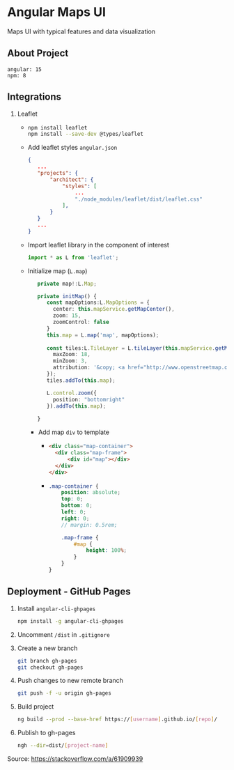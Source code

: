 # Angular Maps UI

Maps UI with typical features and data visualization


## About Project

```text
angular: 15
npm: 8
```

## Integrations

1. Leaflet

   - ```bash
     npm install leaflet
     npm install --save-dev @types/leaflet
     ```

   - Add leaflet styles `angular.json`
     ```json
     {
        ...
        "projects": {
            "architect": {
                "styles": [
                    ...
                    "./node_modules/leaflet/dist/leaflet.css"
                ],
            }
        }
        ...
     }
     ```

    - Import leaflet library in the component of interest
      ```typescript
      import * as L from 'leaflet';
      ```

    - Initialize map (`L.map`)
      ```typescript
         private map!:L.Map;

         private initMap() {
            const mapOptions:L.MapOptions = {
              center: this.mapService.getMapCenter(),
              zoom: 15,
              zoomControl: false
            }
            this.map = L.map('map', mapOptions);
        
            const tiles:L.TileLayer = L.tileLayer(this.mapService.getMapTileLayer(), {
              maxZoom: 18,
              minZoom: 3,
              attribution: '&copy; <a href="http://www.openstreetmap.org/copyright">OpenStreetMap</a>'
            });
            tiles.addTo(this.map);

            L.control.zoom({
              position: "bottomright"
            }).addTo(this.map);
            
         }
      ```

      - Add map `div` to template
        - ```html
          <div class="map-container">
            <div class="map-frame">
                <div id="map"></div>
            </div>
          </div>  
          ```

        - ```scss
          .map-container {
              position: absolute;
              top: 0;
              bottom: 0;
              left: 0;
              right: 0;
              // margin: 0.5rem;

              .map-frame {
                  #map {
                      height: 100%;
                  }
              }
          }
          ```


## Deployment - GitHub Pages

1. Install `angular-cli-ghpages`
   ```bash
   npm install -g angular-cli-ghpages
   ```

2. Uncomment `/dist` in `.gitignore`

3. Create a new branch
   ```bash
   git branch gh-pages
   git checkout gh-pages
   ```

4. Push changes to new remote branch
   ```bash
   git push -f -u origin gh-pages
   ```

5. Build project
   ```bash
   ng build --prod --base-href https://[username].github.io/[repo]/
   ```

6. Publish to gh-pages
   ```bash
   ngh --dir=dist/[project-name]
   ```

Source: https://stackoverflow.com/a/61909939

